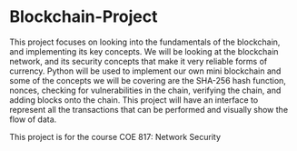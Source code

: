# Blockchain-Project

This project focuses on looking into the fundamentals of the blockchain, and implementing its key concepts. We will be looking at the blockchain network, and its security concepts that make it very reliable forms of currency. Python will be used to implement our own mini blockchain and some of the concepts we will be covering are the SHA-256 hash function, nonces, checking for vulnerabilities in the chain, verifying the chain, and adding blocks onto the chain. This project will have an interface to represent all the transactions that can be performed and visually show the flow of data.

This project is for the course COE 817: Network Security
